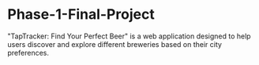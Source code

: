 # Phase-1-Final-Project
"TapTracker: Find Your Perfect Beer" is a web application designed to help users discover and explore different breweries based on their city preferences.
